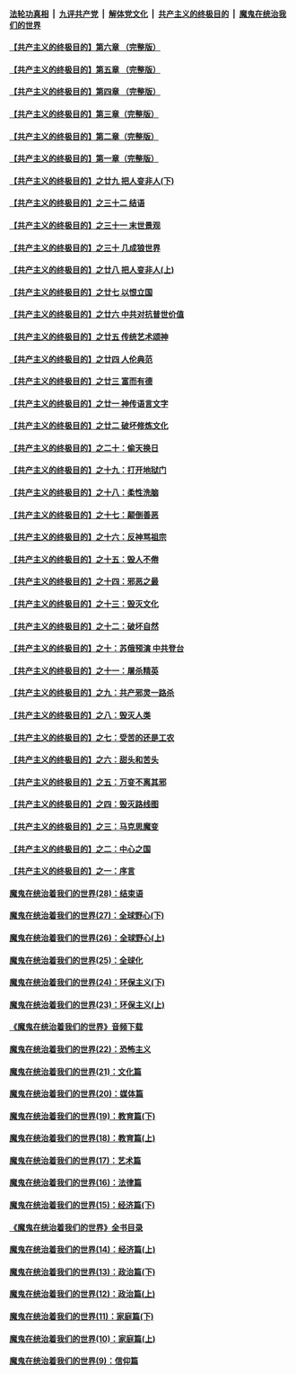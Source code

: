 ####  [法轮功真相](../../../../basic/blob/master/README.md?t=07060402) &nbsp;|&nbsp; [九评共产党](../../../../9ping.md/blob/master/README.md?t=07060402) &nbsp;|&nbsp; [解体党文化](../../../../jtdwh.md/blob/master/README.md?t=07060402)  &nbsp;|&nbsp; [共产主义的终极目的](../../../../gczydzjmd.md/blob/master/README.md?t=07060402) &nbsp;|&nbsp; [魔鬼在统治我们的世界](../../../../mgztzwmdsj.md/blob/master/README.md?t=07060402) 

#### [【共产主义的终极目的】第六章 （完整版）](../pages/nsc422/n11428913.md?t=07060402) 

#### [【共产主义的终极目的】第五章 （完整版）](../pages/nsc422/n11428912.md?t=07060402) 

#### [【共产主义的终极目的】第四章 （完整版）](../pages/nsc422/n11428907.md?t=07060402) 

#### [【共产主义的终极目的】第三章（完整版）](../pages/nsc422/n11428848.md?t=07060402) 

#### [【共产主义的终极目的】第二章（完整版）](../pages/nsc422/n11428831.md?t=07060402) 

#### [【共产主义的终极目的】第一章（完整版）](../pages/nsc422/n11417651.md?t=07060402) 

#### [【共产主义的终极目的】之廿九 把人变非人(下)](../pages/nsc422/n11344140.md?t=07060402) 

#### [【共产主义的终极目的】之三十二 结语](../pages/nsc422/n11360535.md?t=07060402) 

#### [【共产主义的终极目的】之三十一 末世景观](../pages/nsc422/n11351129.md?t=07060402) 

#### [【共产主义的终极目的】之三十 几成狼世界](../pages/nsc422/n11348280.md?t=07060402) 

#### [【共产主义的终极目的】之廿八 把人变非人(上)](../pages/nsc422/n11340492.md?t=07060402) 

#### [【共产主义的终极目的】之廿七 以恨立国](../pages/nsc422/n11336944.md?t=07060402) 

#### [【共产主义的终极目的】之廿六 中共对抗普世价值](../pages/nsc422/n11324785.md?t=07060402) 

#### [【共产主义的终极目的】之廿五 传统艺术颂神](../pages/nsc422/n11296396.md?t=07060402) 

#### [【共产主义的终极目的】之廿四 人伦典范](../pages/nsc422/n11296397.md?t=07060402) 

#### [【共产主义的终极目的】之廿三 富而有德](../pages/nsc422/n11283598.md?t=07060402) 

#### [【共产主义的终极目的】之廿一 神传语言文字](../pages/nsc422/n11263265.md?t=07060402) 

#### [【共产主义的终极目的】之廿二 破坏修炼文化](../pages/nsc422/n11245728.md?t=07060402) 

#### [【共产主义的终极目的】之二十：偷天换日](../pages/nsc422/n11238846.md?t=07060402) 

#### [【共产主义的终极目的】之十九：打开地狱门](../pages/nsc422/n11206376.md?t=07060402) 

#### [【共产主义的终极目的】之十八：柔性洗脑](../pages/nsc422/n11199994.md?t=07060402) 

#### [【共产主义的终极目的】之十七：颠倒善恶](../pages/nsc422/n11179782.md?t=07060402) 

#### [【共产主义的终极目的】之十六：反神骂祖宗](../pages/nsc422/n11166798.md?t=07060402) 

#### [【共产主义的终极目的】之十五：毁人不倦](../pages/nsc422/n11166792.md?t=07060402) 

#### [【共产主义的终极目的】之十四：邪恶之最](../pages/nsc422/n11150249.md?t=07060402) 

#### [【共产主义的终极目的】之十三：毁灭文化](../pages/nsc422/n11135227.md?t=07060402) 

#### [【共产主义的终极目的】之十二：破坏自然](../pages/nsc422/n11135214.md?t=07060402) 

#### [【共产主义的终极目的】之十：苏俄预演 中共登台](../pages/nsc422/n11118424.md?t=07060402) 

#### [【共产主义的终极目的】之十一：屠杀精英](../pages/nsc422/n11118442.md?t=07060402) 

#### [【共产主义的终极目的】之九：共产邪灵一路杀](../pages/nsc422/n11114139.md?t=07060402) 

#### [【共产主义的终极目的】之八：毁灭人类](../pages/nsc422/n11108503.md?t=07060402) 

#### [【共产主义的终极目的】之七：受苦的还是工农](../pages/nsc422/n11101809.md?t=07060402) 

#### [【共产主义的终极目的】之六：甜头和苦头](../pages/nsc422/n11096971.md?t=07060402) 

#### [【共产主义的终极目的】之五：万变不离其邪](../pages/nsc422/n11091285.md?t=07060402) 

#### [【共产主义的终极目的】之四：毁灭路线图](../pages/nsc422/n11086284.md?t=07060402) 

#### [【共产主义的终极目的】之三：马克思魔变](../pages/nsc422/n11061941.md?t=07060402) 

#### [【共产主义的终极目的】之二：中心之国](../pages/nsc422/n11047728.md?t=07060402) 

#### [【共产主义的终极目的】之一：序言](../pages/nsc422/n11086077.md?t=07060402) 

#### [魔鬼在统治着我们的世界(28)：结束语](../pages/nsc422/n10936246.md?t=07060402) 

#### [魔鬼在统治着我们的世界(27)：全球野心(下)](../pages/nsc422/n10928319.md?t=07060402) 

#### [魔鬼在统治着我们的世界(26)：全球野心(上)](../pages/nsc422/n10900318.md?t=07060402) 

#### [魔鬼在统治着我们的世界(25)：全球化](../pages/nsc422/n10788205.md?t=07060402) 

#### [魔鬼在统治着我们的世界(24)：环保主义(下)](../pages/nsc422/n10695307.md?t=07060402) 

#### [魔鬼在统治着我们的世界(23)：环保主义(上)](../pages/nsc422/n10688613.md?t=07060402) 

#### [《魔鬼在统治着我们的世界》音频下载](../pages/nsc422/n10635553.md?t=07060402) 

#### [魔鬼在统治着我们的世界(22)：恐怖主义](../pages/nsc422/n10614727.md?t=07060402) 

#### [魔鬼在统治着我们的世界(21)：文化篇](../pages/nsc422/n10597706.md?t=07060402) 

#### [魔鬼在统治着我们的世界(20)：媒体篇](../pages/nsc422/n10586579.md?t=07060402) 

#### [魔鬼在统治着我们的世界(19)：教育篇(下)](../pages/nsc422/n10564808.md?t=07060402) 

#### [魔鬼在统治着我们的世界(18)：教育篇(上)](../pages/nsc422/n10526970.md?t=07060402) 

#### [魔鬼在统治着我们的世界(17)：艺术篇](../pages/nsc422/n10499093.md?t=07060402) 

#### [魔鬼在统治着我们的世界(16)：法律篇](../pages/nsc422/n10485969.md?t=07060402) 

#### [魔鬼在统治着我们的世界(15)：经济篇(下)](../pages/nsc422/n10469975.md?t=07060402) 

#### [《魔鬼在统治着我们的世界》全书目录](../pages/nsc422/n10464261.md?t=07060402) 

#### [魔鬼在统治着我们的世界(14)：经济篇(上)](../pages/nsc422/n10457370.md?t=07060402) 

#### [魔鬼在统治着我们的世界(13)：政治篇(下)](../pages/nsc422/n10448270.md?t=07060402) 

#### [魔鬼在统治着我们的世界(12)：政治篇(上)](../pages/nsc422/n10444576.md?t=07060402) 

#### [魔鬼在统治着我们的世界(11)：家庭篇(下)](../pages/nsc422/n10440961.md?t=07060402) 

#### [魔鬼在统治着我们的世界(10)：家庭篇(上)](../pages/nsc422/n10435448.md?t=07060402) 

#### [魔鬼在统治着我们的世界(9)：信仰篇](../pages/nsc422/n10432159.md?t=07060402) 

